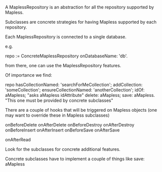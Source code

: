 A MaplessRepository is an abstraction for all the repository supported by Mapless.

Subclasses are concrete strategies for having Mapless supported by each repository.

Each MaplessRepository is connected to a single database.

e.g.

repo := ConcreteMaplessRepository onDatabaseName: 'db'.

from there, one can use the MaplessRepository features.

Of importance we find:

repo 
	hasCollectionNamed: 'searchForMeCollection';
	addCollection: 'someCollection';
	ensureCollectionNamed: 'anotherCollection';
	idOf: aMapless; "asks aMapless idAttribute"
	delete: aMapless;
	save: aMapless. "This one must be provided by concrete subclasses"

There are a couple of  hooks that will be triggered on Mapless objects (one may want to override these in Mapless subclasses)

onBeforeDelete			onAfterDelete
onBeforeDestroy 		onAfterDestroy
onBeforeInsert			onAfterInsert
onBeforeSave 			onAfterSave

onAfterRead

Look for the subclasses for concrete additional features.

Concrete subclasses have to implement a couple of things like save: aMapless
